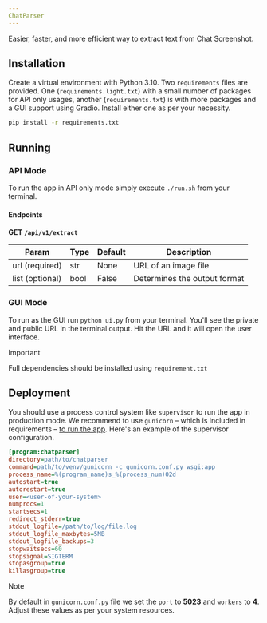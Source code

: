 ```yaml
---
ChatParser
---
```


Easier, faster, and more efficient way to extract text from Chat Screenshot.

## Installation

Create a virtual environment with Python 3.10. Two `requirements` files are provided. One (`requirements.light.txt`) with a small number of packages for API only usages, another (`requirements.txt`) is with more packages and a GUI support using Gradio. Install either one as per your necessity.

```bash
pip install -r requirements.txt
```

## Running

### API Mode

To run the app in API only mode simply execute `./run.sh` from your terminal.

#### Endpoints

__GET `/api/v1/extract`__

| Param           | Type | Default | Description                  |
| --------------- | ---- | ------- | ---------------------------- |
| url (required)  | str  | None    | URL of an image file         |
| list (optional) | bool | False   | Determines the output format |

### GUI Mode

To run as the GUI run `python ui.py` from your terminal. You'll see the private and public URL in the terminal output. Hit the URL and it will open the user interface.

> [!IMPORTANT]
> Full dependencies should be installed using `requirement.txt`

## Deployment

You should use a process control system like `supervisor` to run the app in production mode. We recommend to use `gunicorn` – which is included in requirements – [to run the app](https://fastapi.tiangolo.com/deployment/server-workers/). Here's an example of the supervisor configuration.

```ini
[program:chatparser]
directory=path/to/chatparser
command=path/to/venv/gunicorn -c gunicorn.conf.py wsgi:app
process_name=%(program_name)s_%(process_num)02d
autostart=true
autorestart=true
user=<user-of-your-system>
numprocs=1
startsecs=1
redirect_stderr=true
stdout_logfile=/path/to/log/file.log
stdout_logfile_maxbytes=5MB
stdout_logfile_backups=3
stopwaitsecs=60
stopsignal=SIGTERM
stopasgroup=true
killasgroup=true
```

> [!NOTE]
> By default in `gunicorn.conf.py` file we set the `port` to __5023__ and `workers` to __4__. Adjust these values as per your system resources.
